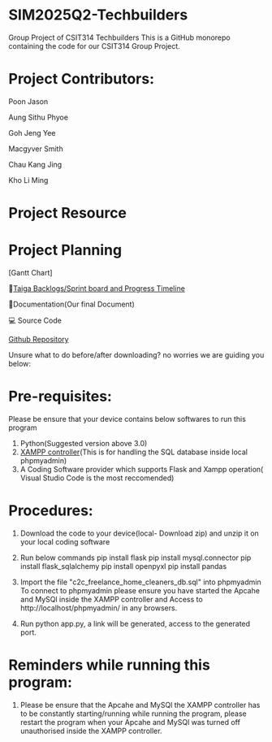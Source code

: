 # SIM2025Q2-Techbuilders
Group Project of CSIT314 Techbuilders
This is a GitHub monorepo containing the code for our CSIT314 Group Project.


# Project Contributors:
Poon Jason


Aung Sithu Phyoe

Goh Jeng Yee

Macgyver Smith

Chau Kang Jing

Kho Li Ming

# Project Resource


# Project Planning
[Gantt Chart]


📌[Taiga Backlogs/Sprint board and Progress Timeline](https://tree.taiga.io/project/pj0327-sim2025q2-techbuilders/timeline)

📝Documentation(Our final Document)




💻 Source Code

[Github Repository](https://github.com/jajhg/CSIT314---Techbuilders-T05-.git)


Unsure what to do before/after downloading? no worries we are guiding you below:

# Pre-requisites:

Please be ensure that your device contains below softwares to run this program 
1. Python(Suggested version above 3.0)
2. [XAMPP controller](https://www.apachefriends.org/download.html)(This is for handling the SQL database inside local phpmyadmin)
3. A Coding Software provider which supports Flask and Xampp operation( Visual Studio Code is the most reccomended)


# Procedures:

1. Download the code to your device(local- Download zip) and unzip it on your local coding software
2. Run below commands 
pip install flask
pip install mysql.connector
pip install flask_sqlalchemy
pip install openpyxl
pip install pandas

3. Import the file "c2c_freelance_home_cleaners_db.sql" into phpmyadmin
 To connect to phpmyadmin please ensure you have started the Apcahe and MySQl inside the XAMPP controller and Access to http://localhost/phpmyadmin/ in any browsers.

4. Run python app.py, a link will be generated, access to the generated port. 

# Reminders while running this program:
1. Please be ensure that the Apcahe and MySQl the XAMPP controller has to be constantly starting/running while running the program, please restart the program when your Apcahe and MySQl was turned off unauthorised inside the XAMPP controller.